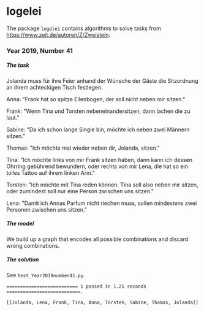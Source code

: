 # logelei

The package `logelei` contains algorithms to solve tasks from https://www.zeit.de/autoren/Z/Zweistein.

### Year 2019, Number 41
##### The task
Jolanda muss für ihre Feier anhand der Wünsche der Gäste die Sitzordnung an ihrem achteckigen Tisch festlegen.

Anna: "Frank hat so spitze Ellenbogen, der soll nicht neben mir sitzen."

Frank: "Wenn Tina und Torsten nebeneinandersitzen, dann lachen die zu laut."

Sabine: "Da ich schon lange Single bin, möchte ich neben zwei Männern sitzen."

Thomas: "Ich möchte mal wieder neben dir, Jolanda, sitzen."

Tina: "Ich möchte links von mir Frank sitzen haben, dann kann ich dessen Ohrring gebührend bewundern, oder rechts von mir Lena, die hat so ein tolles Tattoo auf ihrem linken Arm."

Torsten: "Ich möchte mit Tina reden können. Tina soll also neben mir sitzen, oder zumindest soll nur eine Person zwischen uns sitzen."

Lena: "Damit ich Annas Parfum nicht riechen muss, sollen mindestens zwei Personen zwischen uns sitzen."

##### The model
We build up a graph that encodes all possible combinations and discard wrong combinations.

##### The solution
See `test_Year2019number41.py`.

`========================== 1 passed in 1.21 seconds ===========================.`

`[[Jolanda, Lena, Frank, Tina, Anna, Torsten, Sabine, Thomas, Jolanda]]`
